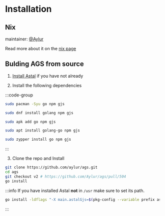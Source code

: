 # Installation

## Nix

maintainer: [@Aylur](https://github.com/Aylur)

Read more about it on the [nix page](../getting-started/nix.md)

## Bulding AGS from source

1. [Install Astal](../getting-started/installation.md) if you have not already

2. Install the following dependencies

:::code-group

```sh [Arch]
sudo pacman -Syu go npm gjs
```

```sh [Fedora]
sudo dnf install golang npm gjs
```

```sh [Alpine]
sudo apk add go npm gjs
```

```sh [Ubuntu]
sudo apt install golang-go npm gjs
```

```sh [openSUSE]
sudo zypper install go npm gjs
```

:::

3. Clone the repo and Install

```sh
git clone https://github.com/aylur/ags.git
cd ags
git checkout v2 # https://github.com/Aylur/ags/pull/504
go install
```

:::info
If you have installed Astal **not** in `/usr` make sure to set its path.

```sh
go install -ldflags "-X main.astalGjs=$(pkg-config --variable prefix astal-0.1)/share/astal/gjs"
```

:::
